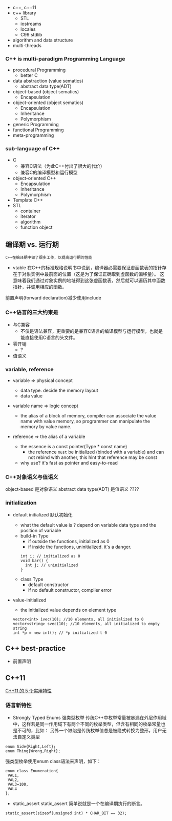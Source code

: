 
- c++, c++11
- c++ library
  - STL
  - iostreams
  - locales
  - C99 stdlib
- algorithm and data structure
- multi-threads


### C++ is multi-paradigm Programming Language
- procedural Programming
  - better C
- data abstraction (value sematics)
  - abstract data type(ADT)
- object-based (object sematics)
  - Encapsulation
- object-oriented (object sematics)
  - Encapsulation
  - Inheritance
  - Polymorphism
- generic Programming
- functional Programming
- meta-programming

### sub-language of C++
- C
  - 兼容C语法（为此C++付出了很大的代价）
  - 兼容C的编译模型和运行模型
- object-oriented C++
  - Encapsulation
  - Inheritance
  - Polymorphism
- Template C++
- STL
  - container
  - iterator
  - algorithm
  - function object


## 编译期 vs. 运行期
	C++在编译期中做了很多工作，以提高运行期的性能

- vtable
在C++的标准规格说明书中说到，编译器必需要保证虚函数表的指针存在于对象实例中最前面的位置（这是为了保证正确取到虚函数的偏移量）。 这意味着我们通过对象实例的地址得到这张虚函数表，然后就可以遍历其中函数指针，并调用相应的函数。


前置声明(forward declaration)减少使用include


### C++语言的三大约束是
- 与C兼容
  - 不仅是语法兼容，更重要的是兼容C语言的编译模型与运行模型，也就是能直接使用C语言的头文件。
- 零开销
  - ?
- 值语义

### variable, reference
- variable => physical concept
  - data type. decide the memory layout
  - data value
- variable name => logic concept
  - the alias of a block of memory, compiler can associate the value name with value memory, so programmer can manipulate the memory by value name.

- reference => the alias of a variable
  - the essence is a const pointer(Type * const name)
    - the reference `must` be initialized (binded with a variable) and can not rebind with another, this hint that reference may be const
  - why use? it's fast as pointer and easy-to-read

### C++对象语义与值语义
object-based 是对象语义
abstract data type(ADT) 是值语义
????


### initialization
- default initialized 默认初始化
  - what the default value is ? depend on variable data type and the position of variable
  - build-in Type
    - if outside the functions, initialized as 0
    - if inside the functions, uninitialized. it's a danger.
    ```
    int i; // initialized as 0
    void bar() {
      int j; // uninitialized
    }
    ```
  - class Type
    - default constructor
    - if no default constructor, compiler error

- value-initialized
  - the initialized value depends on element type
  ```
  vector<int> ivec(10); //10 elements, all initialized to 0
  vector<string> svec(10); //10 elements, all initialized to empty string
  int *p = new int(); // *p initialized t 0
  ```

## C++ best-practice
- 前置声明



## C++11
[C++11 的 5 个实用特性](http://blog.jobbole.com/95719/)

### 语言新特性
- Strongly Typed Enums 强类型枚举
传统C++中枚举常量被暴漏在外层作用域中，这样若是同一作用域下有两个不同的枚举类型，但含有相同的枚举常量也是不可的，比如：
另外一个缺陷是传统枚举值总是被隐式转换为整形，用户无法自定义类型
```
enum Side{Right,Left};  
enum Thing{Wrong,Right};  
```

强类型枚举使用enum class语法来声明，如下：
```
enum class Enumeration{  
 VAL1,  
 VAL2,  
 VAL3=100,  
 VAL4  
};  
```

- static_assert
static_assert 简单说就是一个在编译期执行的断言。
```
static_assert(sizeof(unsigned int) * CHAR_BIT == 32);
```
